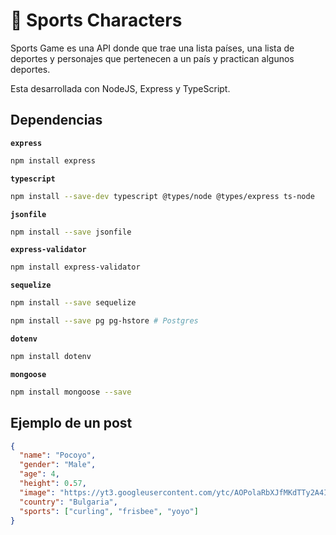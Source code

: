 # 🏅 Sports Characters

Sports Game es una API donde que trae una lista países, una lista de deportes y personajes que pertenecen a un país y practican algunos deportes.

Esta desarrollada con NodeJS, Express y TypeScript.

## Dependencias

**`express`**

```bash
npm install express
```

**`typescript`**

```bash
npm install --save-dev typescript @types/node @types/express ts-node
```

**`jsonfile`**

```bash
npm install --save jsonfile
```

**`express-validator`**

```bash
npm install express-validator
```

**`sequelize`**

```bash
npm install --save sequelize
```

```bash
npm install --save pg pg-hstore # Postgres
```

**`dotenv`**

```bash
npm install dotenv
```

**`mongoose`**

```bash
npm install mongoose --save
```

## Ejemplo de un post

```json
{
  "name": "Pocoyo",
  "gender": "Male",
  "age": 4,
  "height": 0.57,
  "image": "https://yt3.googleusercontent.com/ytc/AOPolaRbXJfMKdTTy2A4IJwAtZUku7Ze8f96A_Qf1ByM1kw=s900-c-k-c0x00ffffff-no-rj",
  "country": "Bulgaria",
  "sports": ["curling", "frisbee", "yoyo"]
}
```
